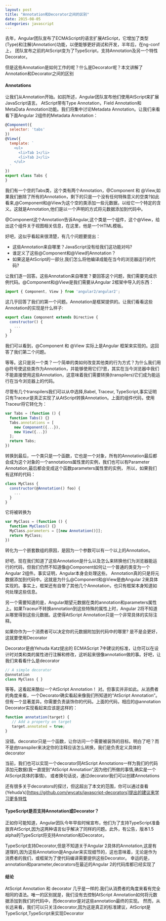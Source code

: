 ```yaml
---
layout: post
title: "Annotation和Decorator之间的区别"
date: 2015-08-05
categories: javascript
---
```


去年，Angular团队宣布了ECMAScript的语言扩展AtScript，它增加了类型(Type)和注解(Annotation)功能，以便能够更好调试和开发，半年后，在ng-conf上，
团队宣布之前的AtScript变为了TypeScript，支持Annotation及另一个特性Decorator。

但是这些Annotation是如何工作的呢？什么是Decorator呢？本文讲解了Annotation和Decorator之间的区别

#### Annotations

让我们从Annotation开始。如前所述，Angular团队宣布他们使用AtScript来扩展JavaScript语言。
AtScript带有Type Annotation，Field Annotation和MetaData Annotation功能。我们将集中讨论Metadata Annotation。让我们来看看下面Angular 2组件的Metadata Annotation：

```javascript
@Component({
  selector: 'tabs'
})
@View({
  template: `
    <ul>
      <li>Tab 1</li>
      <li>Tab 2</li>
    </ul>
  `
})
export class Tabs {
}
```

我们有一个空的Tabs类，这个类有两个Annotation，@Component 和 @View,如果我们删除了所有的Annotation，剩下的只是一个没有任何特殊意义的空类?如此看来,@Component和@View为这个空的类添加一些元数据，以给它一个特定的含义。这就是Annotation,他们是以一个声明的方式将元数据添加到代码中。

@Component这个Annotation告诉Angular,这个类是一个组件，这个@View，给出这个组件关于视图相关信息，在这里，他是一个HTML模板。

好吧，这似乎看起来很清楚，有几个问题要提出：

* 这些Annotation来自哪里？JavaScript没有给我们这功能对吗?
* 谁定义了这些@Component和@View的Annotation？
* 如果这是AtScript的一部分,我们怎么将他编译成能在当今的浏览器运行的代码?

让我们逐一回答。这些Annotation来自哪里？要回答这个问题，我们需要完成示例代码。@Component和@View是我们需要从Angular 2框架中导入的东西：

```javascript
import { Component, View } from 'angular2/angular2';
```

这几乎回答了我们的第一个问题。Annotation是框架提供的。让我们看看这些Annotation的实现是什么样子:

```javascript
export class Component extends Directive {
  constructor() {
    ...
  }
}
```

我们可以看到，@Component 和 @View 实际上是Angular 框架来实现的。这回答了我们第二个问题。

等等。这只是另一个类？一个简单的类如何改变其他类的行为方式？为什么我们用@符号使这些类作为Annotation，并能够使用它们?恩，其实在当今浏览器中我们不能直接使用这些Annotation，这意味着我们需要转换(transpilers)它们成为能运行在当今浏览器上的代码。

尽管有几个transpilers我们可以从中选择,Babel, Traceur, TypeScript,事实证明只有Traceur是真正实现了从AtScript转换Annotation。上面的组件代码，使用Traceur将它转化为：

```javascript
var Tabs = (function () {
  function Tabs() {}
  Tabs.annotations = [
    new Component({...}),
    new View({...})
  ];
  return Tabs;
})
```

转换到最后，一个类只是一个函数，它也是一个对象，所有的Annotation最后都会成为这个对象的一个annotations属性里的实例，我们也可以有Parameter Annotation,最后都会变成这个函数parameters属性里的实例，
所以，如果我们有这样的代码：

```javascript
class MyClass {
  constructor(@Annotation() foo) {
    ...
  }
}
```

它将被转换为

```javascript
var MyClass = (function () {
  function MyClass() {}
  MyClass.parameters = [[new Annotation()]];
  return MyClass;
})
```

转化为一个嵌套数组的原因，是因为一个参数可以有一个以上的Annotation。

好吧，现在我们知道了这些Annotation是什么以及怎么来转换他们为浏览器能运行的代码，但我们仍然不知道像@Component如何让一个普通的类变为一个Angular 2组件。事实证明，Angular本身会处理这些。
Annotation真的只是将元数据添加到代码中。这就是为什么@Component和@View是由Angular 2来具体实现的。事实上，框架还有自带了其他几个Annotation，也只有框架本身知道如何处理这些信息。

另一个需要知道的是，Angular期望元数据在类的annotation和parameters属性上。如果Traceur不转换annotation到这些特殊的属性上时，Angular 2将不知道从哪里得到这些元数据。这使得AtScript Annotation只是一个非常具体的实际注释。

如果你作为一个消费者可以决定你的元数据附加到代码中的哪里? 是不是会更好，这就要使用Decorator

Decorator是由Yehuda Katz提出的 ECMAScript 7中建议的标准，让你可以在设计时对类和类的属性进行注解和修改，这听起来很像annotation做的事。好吧，让我们来看看什么是decorator

```javascript
// A simple decorator
@annotation
class MyClass { }
```

等等。这看起来酷似一个AtScript Annotation！ 对。但事实并非如此。从消费者的角度来看，一个Decorator确实看起来像我们所知道的“AtScript Annotation”。
但有一个显著差异。你需要负责装饰你的代码。上面的代码，相应的@annotation Decorator实现看起来应该是这样的：

```javascript
function annotation(target) {
   // Add a property on target
   target.annotated = true;
}
```

没错。decorator只是一个函数，让你访问一个需要被装饰的目标。明白了吧？而不是由transpiler来决定你的注释应该怎么转换，我们是负责定义具体的decorator

当前，我们也可以实现一个decorator同AtScript Annotations一样为我们的代码添加元数据(我一直提到“AtScript Annotation”,因为他们所做的事情,确实是一个AtScript具体的事情)，
或者换句话说，通过decorator我们可以创建Annotations

还有很多关于decorators的探讨，但这超出了本文的范围，你可以通过查看(Yehuda’s)[https://github.com/wycats/javascript-decorators]提出的建议来学习更多特性

#### TypeScript是否支持Annotation或Decorator？

正如你可能知道，Angular团队今年早些时候宣布，他们为了支持TypeScript准备放弃AtScript,因为这两种语言似乎解决了同样的问题。此外，有公告，版本1.5 alpha的TypeScript将支持Annotation和Decorator。

TypeScript支持Decorator,但是不知道关于Angular 2具体的Annotation,这是有道理的,因为这些Annotation是Angular来实现细节的，这也意味着，无论是作为消费者的我们，或框架为了使代码编译需要提供这些Decorator。
幸运的是，annotation和parameter,decorators在最近的Angular 2的代码库都已经实现了

#### 结论

AtScript Annotation 和 decorator 几乎是一样的.我们从消费者的角度来看有完全相同的语法。唯一的区别就是，我们没有去控制AtScript Annotation如何将元数据添加到我们的代码中，而decorator是对这些annotation最终的实现。
然而，从长远来看，我们可以只关注decorator,因为这是真正的标准建议，AtScript是TypeScript,TypeScript来实现Decorator
